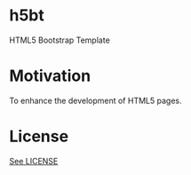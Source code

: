 # h5bt

HTML5 Bootstrap Template

# Motivation

To enhance the development of HTML5 pages. 

# License

[See LICENSE](https://github.com/CookiesNCream/h5bt/blob/master/LICENSE.md)
